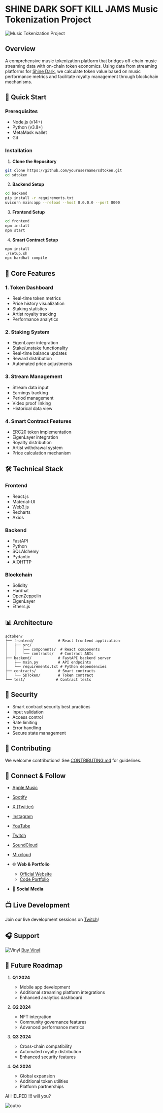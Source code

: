 # SHINE DARK SOFT KILL JAMS Music Tokenization Project

![Music Tokenization Project](./media/intro.png)

## Overview

A comprehensive music tokenization platform that bridges off-chain music streaming data with on-chain token economics. Using data from streaming platforms for [Shine Dark](https://music.apple.com/us/artist/shine-dark/993072837), we calculate token value based on music performance metrics and facilitate royalty management through blockchain mechanisms.

## 🚀 Quick Start

### Prerequisites

- Node.js (v14+)
- Python (v3.8+)
- MetaMask wallet
- Git

### Installation

1. **Clone the Repository**

```bash
git clone https://github.com/yourusername/sdtoken.git
cd sdtoken
```

2. **Backend Setup**

```bash
cd backend
pip install -r requirements.txt
uvicorn main:app --reload --host 0.0.0.0 --port 8000
```

3. **Frontend Setup**

```bash
cd frontend
npm install
npm start
```

4. **Smart Contract Setup**

```bash
npm install
./setup.sh
npx hardhat compile
```

## 🎯 Core Features

### 1. Token Dashboard

- Real-time token metrics
- Price history visualization
- Staking statistics
- Artist royalty tracking
- Performance analytics

### 2. Staking System

- EigenLayer integration
- Stake/unstake functionality
- Real-time balance updates
- Reward distribution
- Automated price adjustments

### 3. Stream Management

- Stream data input
- Earnings tracking
- Period management
- Video proof linking
- Historical data view

### 4. Smart Contract Features

- ERC20 token implementation
- EigenLayer integration
- Royalty distribution
- Artist withdrawal system
- Price calculation mechanism

## 🛠 Technical Stack

### Frontend

- React.js
- Material-UI
- Web3.js
- Recharts
- Axios

### Backend

- FastAPI
- Python
- SQLAlchemy
- Pydantic
- AIOHTTP

### Blockchain

- Solidity
- Hardhat
- OpenZeppelin
- EigenLayer
- Ethers.js

## 📊 Architecture

```
sdtoken/
├── frontend/           # React frontend application
│   ├── src/
│   │   ├── components/  # React components
│   │   └── contracts/   # Contract ABIs
├── backend/            # FastAPI backend server
│   ├── main.py         # API endpoints
│   └── requirements.txt # Python dependencies
├── contracts/          # Smart contracts
│   └── SDToken/        # Token contract
└── test/              # Contract tests
```

## 🔐 Security

- Smart contract security best practices
- Input validation
- Access control
- Rate limiting
- Error handling
- Secure state management

## 🤝 Contributing

We welcome contributions! See [CONTRIBUTING.md](./CONTRIBUTING.md) for guidelines.

## 🎵 Connect & Follow

- [Apple Music](https://music.apple.com/us/artist/shine-dark/993072837)
- [Spotify](https://open.spotify.com/artist/6Ch6jH9Q2wxd3im5IRYFoF)
- [X (Twitter)](https://x.com/ShineDarkmusic)
- [Instagram](https://www.instagram.com/shinedarkmusic/)
- [YouTube](https://www.youtube.com/channel/UCVbJWtMZ4rF1SpDBLC2E8wg)
- [Twitch](https://www.twitch.tv/shinedarkmusic)
- [SoundCloud](https://soundcloud.com/shinedark)
- [Mixcloud](https://www.mixcloud.com/shinedark/)

- 🌐 **Web & Portfolio**

  - [Official Website](https://www.shinedarkmusic.com/)
  - [Code Portfolio](https://shinedark.dev/)

- 📱 **Social Media**

## 📺 Live Development

Join our live development sessions on [Twitch](https://www.twitch.tv/shinedarkmusic)!

## 🎧 Support

![Vinyl](./media/sd.png)
[Buy Vinyl](https://www.paypal.com/ncp/payment/RVBUJR3MTSYB2)

## 🚀 Future Roadmap

1. **Q1 2024**

   - Mobile app development
   - Additional streaming platform integrations
   - Enhanced analytics dashboard

2. **Q2 2024**

   - NFT integration
   - Community governance features
   - Advanced performance metrics

3. **Q3 2024**

   - Cross-chain compatibility
   - Automated royalty distribution
   - Enhanced security features

4. **Q4 2024**
   - Global expansion
   - Additional token utilities
   - Platform partnerships

AI HELPED !!! will you?

![outro](./media/bottom.png)

